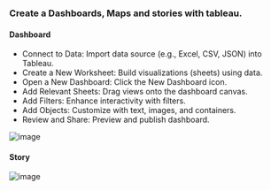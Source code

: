 ### Create a Dashboards, Maps and stories with tableau.

#### Dashboard

- Connect to Data: Import data source (e.g., Excel, CSV, JSON) into Tableau.
- Create a New Worksheet: Build visualizations (sheets) using data.
- Open a New Dashboard: Click the New Dashboard icon.
- Add Relevant Sheets: Drag views onto the dashboard canvas.
- Add Filters: Enhance interactivity with filters.
- Add Objects: Customize with text, images, and containers.
- Review and Share: Preview and publish dashboard.
  
![image](https://github.com/user-attachments/assets/ec32c78f-aa44-4082-b08a-88bac336cec8)


#### Story

![image](https://github.com/user-attachments/assets/046921a4-9ddf-48e7-b080-0cd1cac1f3da)
